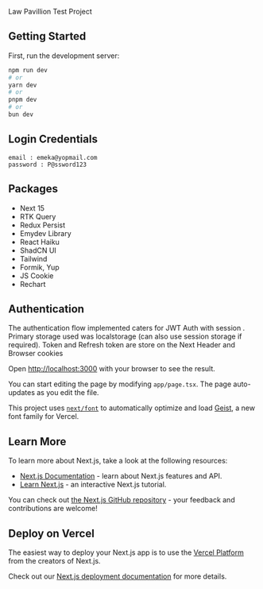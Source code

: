 Law Pavillion Test Project

## Getting Started

First, run the development server:

```bash
npm run dev
# or
yarn dev
# or
pnpm dev
# or
bun dev
```

## Login Credentials

```
email : emeka@yopmail.com
password : P@ssword123
```

## Packages

- Next 15
- RTK Query
- Redux Persist
- Emydev Library
- React Haiku
- ShadCN UI
- Tailwind
- Formik, Yup
- JS Cookie
- Rechart

## Authentication

The authentication flow implemented caters for JWT Auth with session . Primary storage used was localstorage (can also use session storage if required). Token and Refresh token are store on the Next Header and Browser cookies

Open [http://localhost:3000](http://localhost:3000) with your browser to see the result.

You can start editing the page by modifying `app/page.tsx`. The page auto-updates as you edit the file.

This project uses [`next/font`](https://nextjs.org/docs/app/building-your-application/optimizing/fonts) to automatically optimize and load [Geist](https://vercel.com/font), a new font family for Vercel.

## Learn More

To learn more about Next.js, take a look at the following resources:

- [Next.js Documentation](https://nextjs.org/docs) - learn about Next.js features and API.
- [Learn Next.js](https://nextjs.org/learn) - an interactive Next.js tutorial.

You can check out [the Next.js GitHub repository](https://github.com/vercel/next.js) - your feedback and contributions are welcome!

## Deploy on Vercel

The easiest way to deploy your Next.js app is to use the [Vercel Platform](https://vercel.com/new?utm_medium=default-template&filter=next.js&utm_source=create-next-app&utm_campaign=create-next-app-readme) from the creators of Next.js.

Check out our [Next.js deployment documentation](https://nextjs.org/docs/app/building-your-application/deploying) for more details.
